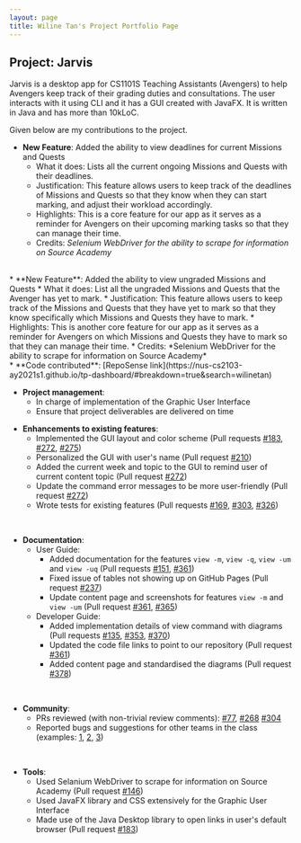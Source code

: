 ```yaml
---
layout: page
title: Wiline Tan's Project Portfolio Page
---
```


## Project: Jarvis

Jarvis is a desktop app for CS1101S Teaching Assistants (Avengers) to help Avengers keep track of their grading duties and consultations.
The user interacts with it using CLI and it has a GUI created with JavaFX. It is written in Java and has more than 10kLoC.

Given below are my contributions to the project.

* **New Feature**: Added the ability to view deadlines for current Missions and Quests
  * What it does: Lists all the current ongoing Missions and Quests with their deadlines.
  * Justification: This feature allows users to keep track of the deadlines of Missions and Quests so that they know
  when they can start marking, and adjust their workload accordingly.
  * Highlights: This is a core feature for our app as it serves as a reminder for Avengers on their upcoming marking tasks
  so that they can manage their time.
  * Credits: *Selenium WebDriver for the ability to scrape for information on Source Academy*
<br>
* **New Feature**: Added the ability to view ungraded Missions and Quests
  * What it does: List all the ungraded Missions and Quests that the Avenger has yet to mark.
  * Justification: This feature allows users to keep track of the Missions and Quests that they have yet to mark so
  that they know specifically which Missions and Quests they have to mark.
  * Highlights: This is another core feature for our app as it serves as a reminder for Avengers on which Missions and Quests
  they have to mark so that they can manage their time.
  * Credits: *Selenium WebDriver for the ability to scrape for information on Source Academy*
<br>
* **Code contributed**: [RepoSense link](https://nus-cs2103-ay2021s1.github.io/tp-dashboard/#breakdown=true&search=wilinetan)

* **Project management**:
  * In charge of implementation of the Graphic User Interface
  * Ensure that project deliverables are delivered on time

<div style="page-break-after: always;"></div>

* **Enhancements to existing features**:
  * Implemented the GUI layout and color scheme (Pull requests [\#183](https://github.com/AY2021S1-CS2103T-W11-2/tp/pull/183), [\#272](https://github.com/AY2021S1-CS2103T-W11-2/tp/pull/272), [\#275](https://github.com/AY2021S1-CS2103T-W11-2/tp/pull/275))
  * Personalized the GUI with user's name (Pull request [\#210](https://github.com/AY2021S1-CS2103T-W11-2/tp/pull/210))
  * Added the current week and topic to the GUI to remind user of current content topic (Pull request [\#272](https://github.com/AY2021S1-CS2103T-W11-2/tp/pull/272))
  * Update the command error messages to be more user-friendly (Pull request [\#272](https://github.com/AY2021S1-CS2103T-W11-2/tp/pull/272))
  * Wrote tests for existing features (Pull requests [\#169](https://github.com/AY2021S1-CS2103T-W11-2/tp/pull/169), [\#303](https://github.com/AY2021S1-CS2103T-W11-2/tp/pull/303), [\#326](https://github.com/AY2021S1-CS2103T-W11-2/tp/pull/326))

<br>

* **Documentation**:
  * User Guide:
    * Added documentation for the features `view -m`, `view -q`, `view -um` and `view -uq` (Pull requests [\#151](https://github.com/AY2021S1-CS2103T-W11-2/tp/pull/151), [\#361](https://github.com/AY2021S1-CS2103T-W11-2/tp/pull/361))
    * Fixed issue of tables not showing up on GitHub Pages (Pull request [\#237](https://github.com/AY2021S1-CS2103T-W11-2/tp/pull/237))
    * Update content page and screenshots for features `view -m` and `view -um` (Pull request [\#361](https://github.com/AY2021S1-CS2103T-W11-2/tp/pull/361), [\#365](https://github.com/AY2021S1-CS2103T-W11-2/tp/pull/365))
  * Developer Guide:
    * Added implementation details of view command with diagrams (Pull requests [\#135](https://github.com/AY2021S1-CS2103T-W11-2/tp/pull/135), [\#353](https://github.com/AY2021S1-CS2103T-W11-2/tp/pull/353), [\#370](https://github.com/AY2021S1-CS2103T-W11-2/tp/pull/370))
    * Updated the code file links to point to our repository (Pull request [\#361](https://github.com/AY2021S1-CS2103T-W11-2/tp/pull/361))
    * Added content page and standardised the diagrams (Pull request [\#378](https://github.com/AY2021S1-CS2103T-W11-2/tp/pull/378))

<br>

* **Community**:
  * PRs reviewed (with non-trivial review comments): [\#77](https://github.com/AY2021S1-CS2103T-W11-2/tp/pull/77), [\#268](https://github.com/AY2021S1-CS2103T-W11-2/tp/pull/268) [\#304](https://github.com/AY2021S1-CS2103T-W11-2/tp/pull/304)
  * Reported bugs and suggestions for other teams in the class (examples: [1](https://github.com/AY2021S1-CS2103T-W17-3/tp/issues/170), [2](https://github.com/AY2021S1-CS2103T-W17-3/tp/issues/172), [3](https://github.com/AY2021S1-CS2103T-W17-3/tp/issues/173))

<br>

* **Tools**:
  * Used Selanium WebDriver to scrape for information on Source Academy (Pull request [\#146](https://github.com/AY2021S1-CS2103T-W11-2/tp/pull/146))
  * Used JavaFX library and CSS extensively for the Graphic User Interface
  * Made use of the Java Desktop library to open links in user's default browser (Pull request [\#183](https://github.com/AY2021S1-CS2103T-W11-2/tp/pull/183))
